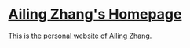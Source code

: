 [Ailing Zhang's Homepage](http://zhanganny.github.io/)
==
[This is the personal website of Ailing Zhang.](http://zhanganny.github.io/)
